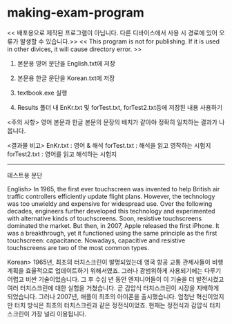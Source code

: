 # making-exam-program

<< 배포용으로 제작된 프로그램이 아닙니다. 다른 디바이스에서 사용 시 경로에 있어 오류가 발생할 수 있습니다.>>
<< This program is not for publishing. If it is used in other divices, it will cause directory error. >>

1. 본문용 영어 문단을 English.txt에 저장

2. 본문용 한글 문단을 Korean.txt에 저장

3. textbook.exe 실행

4. Results 폴더 내 EnKr.txt 및 forTest.txt, forTest2.txt등에 저장된 내용 사용하기

<주의 사항>
영어 본문과 한글 본문의 문장의 배치가 같아야 정확히 일치하는 결과가 나옵니다.

<결과물 비고>
EnKr.txt : 영어 & 해석
forTest.txt : 해석을 읽고 영작하는 시험지
forTest2.txt : 영어를 읽고 해석하는 시험지

--------------------------------------------------------------------------------------------------------------
테스트용 문단

English>
In 1965, the first ever touchscreen was invented to help British air traffic controllers efficiently update flight plans. However, the technology was too unwieldy and expensive for widespread use. Over the following decades, engineers further developed this technology and experimented with alternative kinds of touchscreens. Soon, resistive touchscreens dominated the market. But then, in 2007, Apple released the first iPhone. It was a breakthrough, yet it functioned using the same principle as the first touchscreen: capacitance. Nowadays, capacitive and resistive touchscreens are two of the most common types.

Korean>
1965년, 최초의 터치스크린이 발명되었는데 영국 항공 교통 관제사들이 비행 계획을 효율적으로 업데이트하기 위해서였죠. 그러나 광범위하게 사용되기에는 다루기 어렵고 비싼 기술이었습니다. 그 후 수십 년 동안 엔지니어들이 이 기술을 더 발전시켰고 여러 터치스크린에 대한 실험을 거쳤습니다. 곧 감압식 터치스크린이 시장을 지배하게 되었습니다. 그러나 2007년, 애플이 최초의 아이폰을 출시했습니다. 엄청난 혁신이었지만 터치 방식은 최초의 터치스크린과 같은 정전식이었죠. 현재는 정전식과 감압식 터치스크린이 가장 널리 이용됩니다.
